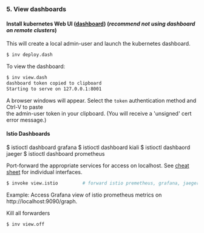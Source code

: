 
### 5. View dashboards

#### Install kubernetes Web UI ([dashboard](https://github.com/kubernetes/dashboard))  (_recommend not using dashboard on remote clusters_)  

This will create a local admin-user and launch the kubernetes dashboard.    

```bash
$ inv deploy.dash
```

To view the dashboard:
```bash
$ inv view.dash
dashboard token copied to clipboard
Starting to serve on 127.0.0.1:8001
```
A browser windows will appear. Select the `token` authentication method and Ctrl-V to paste  
the admin-user token in your clipboard. (You will receive a 'unsigned' cert error message.)

#### Istio Dashboards

$ istioctl dashboard grafana
$ istioctl dashboard kiali
$ istioctl dashbaord jaeger
$ istioctl dashboard prometheus

Port-forward the appropriate services for access on localhost. See [cheat sheet](cheat_sheet.md) for individual interfaces.  

```bash
$ invoke view.istio         # forward istio premetheus, grafana, jaeger, and kiali services
```

Example: Access Grafana view of istio prometheus metrics on http://localhost:9090/graph.  

Kill all forwarders  

```bash
$ inv view.off
```
